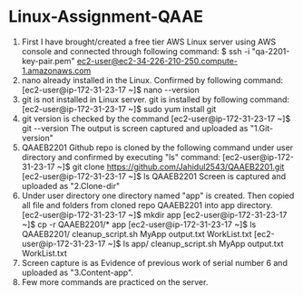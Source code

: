 # Linux-Assignment-QAAE

1. First I have brought/created a free tier AWS Linux server using AWS console and connected through following 
command:
   $ ssh -i "qa-2201-key-pair.pem" ec2-user@ec2-34-226-210-250.compute-1.amazonaws.com
2. nano already installed in the Linux. Confirmed by following command:
   [ec2-user@ip-172-31-23-17 ~]$ nano --version
3. git is not installed in Linux server. git is installed by following command:
   [ec2-user@ip-172-31-23-17 ~]$ sudo yum install git
4. git version is checked by the command
   [ec2-user@ip-172-31-23-17 ~]$ git --version
   The output is screen captured and uploaded as "1.Git-version"
5. QAAEB2201 Github repo is cloned by the following command under user directory and confirmed by executing
"ls" command:
   [ec2-user@ip-172-31-23-17 ~]$ git clone https://github.com/Jahidul2543/QAAEB2201.git
   [ec2-user@ip-172-31-23-17 ~]$ ls
   QAAEB2201
   Screen is captured and uploaded as "2.Clone-dir"
6. Under user directory one directory named "app" is created. Then copied all file and folders from cloned repo 
QAAEB2201 into app directory.   
   [ec2-user@ip-172-31-23-17 ~]$ mkdir app
   [ec2-user@ip-172-31-23-17 ~]$ cp -r QAAEB2201/* app
   [ec2-user@ip-172-31-23-17 ~]$ ls QAAEB2201/
   cleanup_script.sh  MyApp  output.txt  WorkList.txt
   [ec2-user@ip-172-31-23-17 ~]$ ls app/
   cleanup_script.sh  MyApp  output.txt  WorkList.txt
7. Screen capture is as Evidence of previous work of serial number 6 and uploaded as "3.Content-app".
8. Few more commands are practiced on the server.